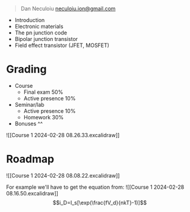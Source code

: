 > Dan Neculoiu
> neculoiu.ion@gmail.com

* Introduction
* Electronic materials
* The pn junction code
* Bipolar junction transistor
* Field effect transistor (JFET, MOSFET)

# Grading
* Course
	* Final exam 50%
	* Active presence 10%
* Seminar/lab
	* Active presence 10%
	* Homework 30%
* Bonuses ^^

![[Course 1 2024-02-28 08.26.33.excalidraw]]

# Roadmap

![[Course 1 2024-02-28 08.08.22.excalidraw]]

For example we'll have to get the equation from:
![[Course 1 2024-02-28 08.16.50.excalidraw]]
$$i_D=I_s[\exp(\frac{fV_d}{nkT}-1)]$$
